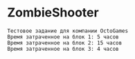 # ZombieShooter
	Тестовое задание для компании OctoGames
	Время затраченное на блок 1: 5 часов
	Время затраченное на блок 2: 15 часов
	Время затраченное на блок 3: 4 часов
